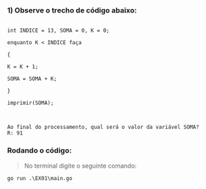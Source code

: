 ### 1) Observe o trecho de código abaixo:
```

int INDICE = 13, SOMA = 0, K = 0;

enquanto K < INDICE faça

{

K = K + 1;

SOMA = SOMA + K;

}

imprimir(SOMA);



Ao final do processamento, qual será o valor da variável SOMA?
R: 91
```

### Rodando o código:
> No terminal digite o seguinte comando:
```
go run .\EX01\main.go  
```